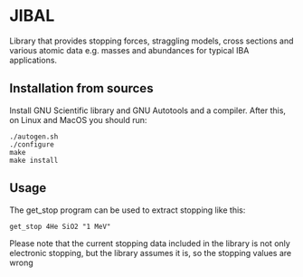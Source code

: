 # JIBAL

Library that provides stopping forces, straggling models, cross sections and various atomic data e.g. masses and abundances for typical IBA applications.

## Installation from sources

Install GNU Scientific library and GNU Autotools and a compiler. After this, on Linux and MacOS you should run:

~~~~
./autogen.sh
./configure
make
make install
~~~~

## Usage

The get\_stop program can be used to extract stopping like this:

~~~~
get_stop 4He SiO2 "1 MeV"
~~~~

Please note that the current stopping data included in the library is not only electronic stopping, but the library assumes it is, so the stopping values are wrong 